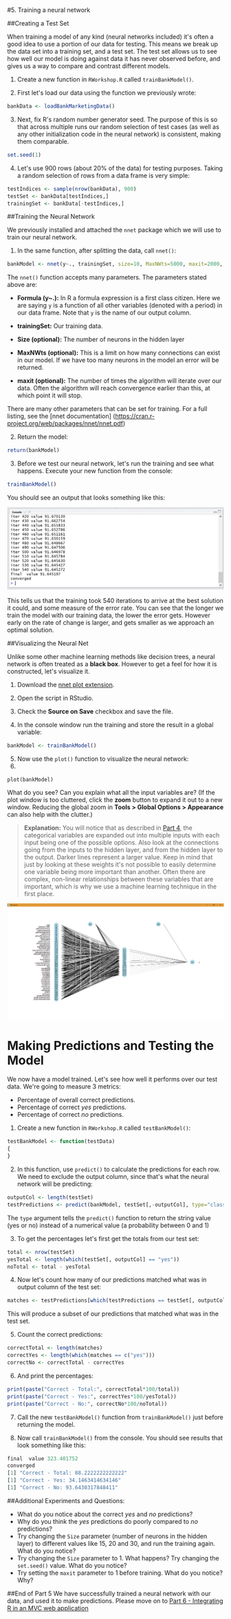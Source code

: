 #5. Training a neural network

##Creating a Test Set

When training a model of any kind (neural networks included) it's often a good idea to use a portion of our data for testing. This means we break up the data set into a training set, and a test set. The test set allows us to see how well our model is doing against data it has never observed before, and gives us a way to compare and contrast different models.

1. Create a new function in `RWorkshop.R` called `trainBankModel()`.

2. First let's load our data using the function we previously wrote:

  ```R
  bankData <- loadBankMarketingData()
  ```
 
3. Next, fix R's random number generator seed. The purpose of this is so that across multiple runs our random selection of test cases (as well as any other initialization code in the neural network) is consistent, making them comparable.

  ```R
  set.seed(1)
  ```
  
4. Let's use 900 rows (about 20% of the data) for testing purposes. Taking a random selection of rows from a data frame is very simple:

  ```R
  testIndices <- sample(nrow(bankData), 900)
  testSet <- bankData[testIndices,]
  trainingSet <- bankData[-testIndices,]
  ```
  
  
##Training the Neural Network

We previously installed and attached the `nnet` package which we will use to train our neural network.

1. In the same function, after splitting the data, call `nnet()`:

  ```R
  bankModel <- nnet(y~., trainingSet, size=10, MaxNWts=5000, maxit=2000, rang: 0.1)
  ```
  
  The `nnet()` function accepts many parameters. The parameters stated above are:
  * __Formula (y~.):__ In R a formula expression is a first class citizen. Here we are saying `y` is a function of all other variables (denoted with a period) in our data frame. Note that `y` is the name of our output column.
  
  * __trainingSet:__ Our training data.
  
  * __Size (optional):__ The number of neurons in the hidden layer
  
  * __MaxNWts (optional):__ This is a limit on how many connections can exist in our model. If we have too many neurons in the model an error will be returned.
  
  * __maxit (optional):__ The number of times the algorithm will iterate over our data. Often the algorithm will reach convergence earlier than this, at which point it will stop.
  
  There are many other parameters that can be set for training. For a full listing, see the [nnet documentation] (https://cran.r-project.org/web/packages/nnet/nnet.pdf)

2. Return the model:

  ```R
  return(bankModel)
  ```

3. Before we test our neural network, let's run the training and see what happens. Execute your new function from the console:

  ```R
  trainBankModel()
  ```
  
  You should see an output that looks something like this:
  
  ![01-training-iterations](Part5-Content/01-training-iterations.png)
  
  This tells us that the training took 540 iterations to arrive at the best solution it could, and some measure of the error rate. You can see that the longer we train the model with our training data, the lower the error gets. However early on the rate of change is larger, and gets smaller as we approach an optimal solution.


##Visualizing the Neural Net

Unlike some other machine learning methods like decision trees, a neural network is often treated as a __black box__. However to get a feel for how it is constructed, let's visualize it.

1. Download the [nnet plot extension](RScripts/nnet_plot_update.R).

2. Open the script in RStudio.

3. Check the __Source on Save__ checkbox and save the file.

4. In the console window run the training and store the result in a global variable:

  ```R
  bankModel <- trainBankModel()
  ```
  
5. Now use the `plot()` function to visualize the neural network:
6. 
  ```
  plot(bankModel)
  ```
  
  What do you see? Can you explain what all the input variables are? (If the plot window is too cluttered, click the __zoom__ button to expand it out to a new window. Reducing the global zoom in __Tools > Global Options > Appearance__ can also help with the clutter.)

> __Explanation:__ You will notice that as described in [Part 4](Part4.md), the categorical variables are expanded out into multiple inputs with each input being one of the possible options. Also look at the connections going from the inputs to the hidden layer, and from the hidden layer to the output. Darker lines represent a larger value. Keep in mind that just by looking at these weights it's not possible to easily determine one variable being more important than another. Often there are complex, non-linear relationships between these variables that are important, which is why we use a machine learning technique in the first place.

![02-model-visualization](Part5-Content/02-model-visualization.png)

# Making Predictions and Testing the Model

We now have a model trained. Let's see how well it performs over our test data. We're going to measure 3 metrics:
* Percentage of overall correct predictions.
* Percentage of correct _yes_ predictions.
* Percentage of correct _no_ predictions.

1. Create a new function in `RWorkshop.R` called `testBankModel()`:
  ```R
  testBankModel <- function(testData)
  {
  }
  ```

2. In this function, use `predict()` to calculate the predictions for each row. We need to exclude the output column, since that's what the neural network will be predicting:
  ```R
  outputCol <- length(testSet)
  testPredictions <- predict(bankModel, testSet[,-outputCol], type="class")
  ```
  
  The `type` argument tells the `predict()` function to return the string value (yes or no) instead of a numerical value (a probability between 0 and 1)

3. To get the percentages let's first get the totals from our test set:
  ```R
  total <- nrow(testSet)
  yesTotal <- length(which(testSet[, outputCol] == "yes"))
  noTotal <- total - yesTotal
  ```
  
4. Now let's count how many of our predictions matched what was in output column of the test set:
  ```R
  matches <- testPredictions[which(testPredictions == testSet[, outputCol])]
  ```
  
  This will produce a subset of our predictions that matched what was in the test set.

5. Count the correct predictions:
  ```R
  correctTotal <- length(matches)
  correctYes <- length(which(matches == c("yes")))
  correctNo <- correctTotal - correctYes
  ```
  
6. And print the percentages:
  ```R
  print(paste("Correct - Total:", correctTotal*100/total))
  print(paste("Correct - Yes:", correctYes*100/yesTotal))
  print(paste("Correct - No:", correctNo*100/noTotal))
  ```
  
7. Call the new `testBankModel()` function from `trainBankModel()` just before returning the model.

8. Now call `trainBankModel()` from the console. You should see results that look something like this:

  ```R
  final  value 323.401752 
  converged
  [1] "Correct - Total: 88.2222222222222"
  [1] "Correct - Yes: 34.1463414634146"
  [1] "Correct - No: 93.6430317848411"
  ```

##Additional Experiments and Questions:

* What do you notice about the correct _yes_ and _no_ predictions?
* Why do you think the _yes_ predictions do poorly compared to _no_ predictions?
* Try changing the `Size` parameter (number of neurons in the hidden layer) to different values like 15, 20 and 30, and run the training again. What do you notice?
* Try changing the `Size` parameter to 1. What happens? Try changing the `set.seed()` value. What do you notice?
* Try setting the `maxit` parameter to 1 before training. What do you notice? Why?

##End of Part 5
We have successfully trained a neural network with our data, and used it to make predictions. Please move on to [Part 6 - Integrating R in an MVC web application](Part6-DotNet-Integration.md)
